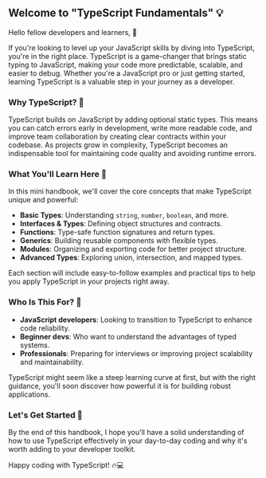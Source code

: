 ## Welcome to "TypeScript Fundamentals" 💡

Hello fellow developers and learners, 👋

If you're looking to level up your JavaScript skills by diving into TypeScript, you're in the right place. TypeScript is a game-changer that brings static typing to JavaScript, making your code more predictable, scalable, and easier to debug. Whether you're a JavaScript pro or just getting started, learning TypeScript is a valuable step in your journey as a developer.

### Why TypeScript? 🤔

TypeScript builds on JavaScript by adding optional static types. This means you can catch errors early in development, write more readable code, and improve team collaboration by creating clear contracts within your codebase. As projects grow in complexity, TypeScript becomes an indispensable tool for maintaining code quality and avoiding runtime errors.

### What You'll Learn Here 📘

In this mini handbook, we'll cover the core concepts that make TypeScript unique and powerful:

- **Basic Types**: Understanding `string`, `number`, `boolean`, and more.
- **Interfaces & Types**: Defining object structures and contracts.
- **Functions**: Type-safe function signatures and return types.
- **Generics**: Building reusable components with flexible types.
- **Modules**: Organizing and exporting code for better project structure.
- **Advanced Types**: Exploring union, intersection, and mapped types.

Each section will include easy-to-follow examples and practical tips to help you apply TypeScript in your projects right away.

### Who Is This For? 🎯

- **JavaScript developers**: Looking to transition to TypeScript to enhance code reliability.
- **Beginner devs**: Who want to understand the advantages of typed systems.
- **Professionals**: Preparing for interviews or improving project scalability and maintainability.

TypeScript might seem like a steep learning curve at first, but with the right guidance, you'll soon discover how powerful it is for building robust applications.

### Let's Get Started 🚀

By the end of this handbook, I hope you'll have a solid understanding of how to use TypeScript effectively in your day-to-day coding and why it's worth adding to your developer toolkit.

Happy coding with TypeScript! 🔥💻


